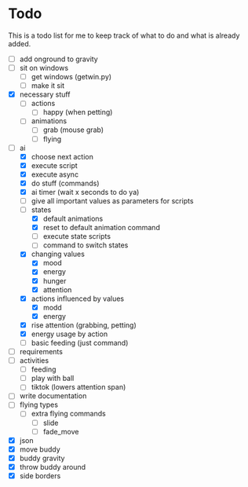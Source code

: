 # Todo
This is a todo list for me to keep track of what to do and what is already added.

- [ ] add onground to gravity
- [ ] sit on windows
    - [ ] get windows (getwin.py)
    - [ ] make it sit
- [X] necessary stuff
    - [ ] actions
        - [ ] happy (when petting)
    - [ ] animations
        - [ ] grab (mouse grab)
        - [ ] flying
- [ ] ai
    - [X] choose next action
    - [X] execute script
    - [X] execute async
    - [X] do stuff (commands)
    - [X] ai timer (wait x seconds to do ya)
    - [ ] give all important values as parameters for scripts
    - [ ] states
        - [X] default animations
        - [X] reset to default animation command
        - [ ] execute state scripts
        - [ ] command to switch states
    - [X] changing values
        - [X] mood
        - [X] energy
        - [X] hunger
        - [X] attention
    - [X] actions influenced by values
        - [X] modd
        - [X] energy
    - [X] rise attention (grabbing, petting)
    - [X] energy usage by action
    - [ ] basic feeding (just command)
- [ ] requirements
- [ ] activities
    - [ ] feeding
    - [ ] play with ball
    - [ ] tiktok (lowers attention span)
- [ ] write documentation
- [ ] flying types
    - [ ] extra flying commands
        - [ ] slide
        - [ ] fade_move
- [X] json
- [X] move buddy
- [X] buddy gravity
- [X] throw buddy around
- [X] side borders
